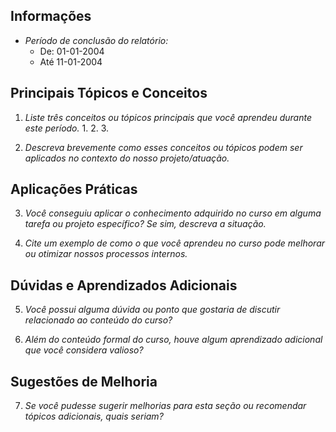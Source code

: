 ## Informações

- *Período de conclusão do relatório:*
  - De: 01-01-2004
  - Até 11-01-2004

## Principais Tópicos e Conceitos

1. *Liste três conceitos ou tópicos principais que você aprendeu durante este período.*
   1.
   2.
   3.

2. *Descreva brevemente como esses conceitos ou tópicos podem ser aplicados no contexto do nosso projeto/atuação.*

## Aplicações Práticas

3. *Você conseguiu aplicar o conhecimento adquirido no curso em alguma tarefa ou projeto específico? Se sim, descreva a situação.*

4. *Cite um exemplo de como o que você aprendeu no curso pode melhorar ou otimizar nossos processos internos.*

## Dúvidas e Aprendizados Adicionais

5. *Você possui alguma dúvida ou ponto que gostaria de discutir relacionado ao conteúdo do curso?*

6. *Além do conteúdo formal do curso, houve algum aprendizado adicional que você considera valioso?*

## Sugestões de Melhoria

7. *Se você pudesse sugerir melhorias para esta seção ou recomendar tópicos adicionais, quais seriam?*
